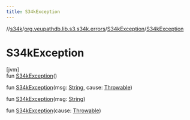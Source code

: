 ```yaml
---
title: S34kException
---
```

//[s34k](../../../index.html)/[org.veupathdb.lib.s3.s34k.errors](../index.html)/[S34kException](index.html)/[S34kException](-s34k-exception.html)



# S34kException



[jvm]\
fun [S34kException](-s34k-exception.html)()

fun [S34kException](-s34k-exception.html)(msg: [String](https://kotlinlang.org/api/latest/jvm/stdlib/kotlin/-string/index.html), cause: [Throwable](https://kotlinlang.org/api/latest/jvm/stdlib/kotlin/-throwable/index.html))

fun [S34kException](-s34k-exception.html)(msg: [String](https://kotlinlang.org/api/latest/jvm/stdlib/kotlin/-string/index.html))

fun [S34kException](-s34k-exception.html)(cause: [Throwable](https://kotlinlang.org/api/latest/jvm/stdlib/kotlin/-throwable/index.html))




